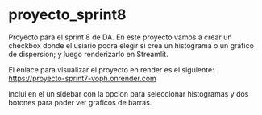 # proyecto_sprint8
Proyecto para el sprint 8 de DA.
En este proyecto vamos a crear un checkbox donde el usiario podra elegir si crea un histograma o un grafico de dispersion; y luego renderizarlo en Streamlit.

El enlace para visualizar el proyecto en render es el siguiente:
https://proyecto-sprint7-voph.onrender.com

Inclui en el un sidebar con la opcion para seleccionar histogramas y dos botones para poder ver graficos de barras.
